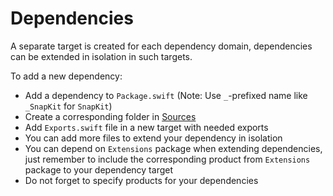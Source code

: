 # Dependencies

A separate target is created for each dependency domain, dependencies can be extended in isolation in such targets.

To add a new dependency:

- Add a dependency to `Package.swift` (Note: Use `_`-prefixed name like `_SnapKit` for `SnapKit`)
- Create a corresponding folder in [Sources](Sources)
- Add `Exports.swift` file in a new target with needed exports
- You can add more files to extend your dependency in isolation
- You can depend on `Extensions` package when extending dependencies, just remember to include the corresponding product from `Extensions` package to your dependency target
- Do not forget to specify products for your dependencies
